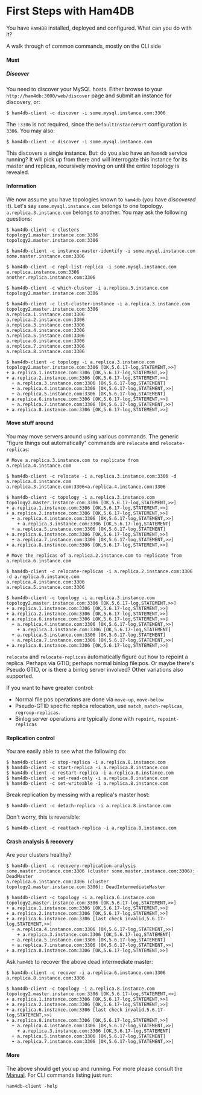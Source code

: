# First Steps with Ham4DB

You have `Ham4DB` installed, deployed and configured. What can you do with it?

A walk through of common commands, mostly on the CLI side

#### Must

##### Discover

You need to discover your MySQL hosts. Either browse to your `http://ham4db:3000/web/discover` page and submit an instance for discovery, or:

	$ ham4db-client -c discover -i some.mysql.instance.com:3306

The `:3306` is not required, since the `DefaultInstancePort` configuration is `3306`. You may also:

	$ ham4db-client -c discover -i some.mysql.instance.com

This discovers a single instance. But: do you also have an `ham4db` service running? It will pick up from there and
will interrogate this instance for its master and replicas, recursively moving on until the entire topology is revealed.

#### Information

We now assume you have topologies known to `ham4db` (you have _discovered_ it). Let's say `some.mysql.instance.com`
belongs to one topology. `a.replica.3.instance.com` belongs to another. You may ask the following questions:

	$ ham4db-client -c clusters
	topology1.master.instance.com:3306
	topology2.master.instance.com:3306

	$ ham4db-client -c instance-master-identify -i some.mysql.instance.com
	some.master.instance.com:3306

	$ ham4db-client -c repl-list-replica -i some.mysql.instance.com
	a.replica.instance.com:3306
	another.replica.instance.com:3306

	$ ham4db-client -c which-cluster -i a.replica.3.instance.com
	topology2.master.instance.com:3306

	$ ham4db-client -c list-cluster-instance -i a.replica.3.instance.com
	topology2.master.instance.com:3306
	a.replica.1.instance.com:3306
	a.replica.2.instance.com:3306
	a.replica.3.instance.com:3306
	a.replica.4.instance.com:3306
	a.replica.5.instance.com:3306
	a.replica.6.instance.com:3306
	a.replica.7.instance.com:3306
	a.replica.8.instance.com:3306

	$ ham4db-client -c topology -i a.replica.3.instance.com
	topology2.master.instance.com:3306 [OK,5.6.17-log,STATEMENT,>>]
	+ a.replica.1.instance.com:3306 [OK,5.6.17-log,STATEMENT,>>]
	+ a.replica.2.instance.com:3306 [OK,5.6.17-log,STATEMENT,>>]
	  + a.replica.3.instance.com:3306 [OK,5.6.17-log,STATEMENT]
	  + a.replica.4.instance.com:3306 [OK,5.6.17-log,STATEMENT,>>]
	  + a.replica.5.instance.com:3306 [OK,5.6.17-log,STATEMENT]
	+ a.replica.6.instance.com:3306 [OK,5.6.17-log,STATEMENT,>>]
	  + a.replica.7.instance.com:3306 [OK,5.6.17-log,STATEMENT,>>]
	+ a.replica.8.instance.com:3306 [OK,5.6.17-log,STATEMENT,>>]

#### Move stuff around

You may move servers around using various commands. The generic "figure things out automatically" commands are
`relocate` and `relocate-replicas`:

	# Move a.replica.3.instance.com to replicate from a.replica.4.instance.com

	$ ham4db-client -c relocate -i a.replica.3.instance.com:3306 -d a.replica.4.instance.com
	a.replica.3.instance.com:3306<a.replica.4.instance.com:3306

	$ ham4db-client -c topology -i a.replica.3.instance.com
	topology2.master.instance.com:3306 [OK,5.6.17-log,STATEMENT,>>]
	+ a.replica.1.instance.com:3306 [OK,5.6.17-log,STATEMENT,>>]
	+ a.replica.2.instance.com:3306 [OK,5.6.17-log,STATEMENT,>>]
	  + a.replica.4.instance.com:3306 [OK,5.6.17-log,STATEMENT,>>]
	    + a.replica.3.instance.com:3306 [OK,5.6.17-log,STATEMENT]
	  + a.replica.5.instance.com:3306 [OK,5.6.17-log,STATEMENT]
	+ a.replica.6.instance.com:3306 [OK,5.6.17-log,STATEMENT,>>]
	  + a.replica.7.instance.com:3306 [OK,5.6.17-log,STATEMENT,>>]
	+ a.replica.8.instance.com:3306 [OK,5.6.17-log,STATEMENT,>>]

	# Move the replicas of a.replica.2.instance.com to replicate from a.replica.6.instance.com

	$ ham4db-client -c relocate-replicas -i a.replica.2.instance.com:3306 -d a.replica.6.instance.com
	a.replica.4.instance.com:3306
	a.replica.5.instance.com:3306

	$ ham4db-client -c topology -i a.replica.3.instance.com
	topology2.master.instance.com:3306 [OK,5.6.17-log,STATEMENT,>>]
	+ a.replica.1.instance.com:3306 [OK,5.6.17-log,STATEMENT,>>]
	+ a.replica.2.instance.com:3306 [OK,5.6.17-log,STATEMENT,>>]
	+ a.replica.6.instance.com:3306 [OK,5.6.17-log,STATEMENT,>>]
	  + a.replica.4.instance.com:3306 [OK,5.6.17-log,STATEMENT,>>]
	    + a.replica.3.instance.com:3306 [OK,5.6.17-log,STATEMENT]
	  + a.replica.5.instance.com:3306 [OK,5.6.17-log,STATEMENT]
	  + a.replica.7.instance.com:3306 [OK,5.6.17-log,STATEMENT,>>]
	+ a.replica.8.instance.com:3306 [OK,5.6.17-log,STATEMENT,>>]

`relocate` and `relocate-replicas` automatically figure out how to repoint a replica. Perhaps via GTID; perhaps normal binlog file:pos.
Or maybe there's Pseudo GTID, or is there a binlog server involved? Other variations also supported.

If you want to have greater control:
 - Normal file:pos operations are done via `move-up`, `move-below`
 - Pseudo-GTID specific replica relocation, use `match`, `match-replicas`, `regroup-replicas`.
 - Binlog server operations are typically done with `repoint`, `repoint-replicas`

#### Replication control

You are easily able to see what the following do:

	$ ham4db-client -c stop-replica -i a.replica.8.instance.com
	$ ham4db-client -c start-replica -i a.replica.8.instance.com
	$ ham4db-client -c restart-replica -i a.replica.8.instance.com
	$ ham4db-client -c set-read-only -i a.replica.8.instance.com
	$ ham4db-client -c set-writeable -i a.replica.8.instance.com

Break replication by messing with a replica's master host:

	$ ham4db-client -c detach-replica -i a.replica.8.instance.com

Don't worry, this is reversible:

	$ ham4db-client -c reattach-replica -i a.replica.8.instance.com

#### Crash analysis & recovery

Are your clusters healthy?

	$ ham4db-client -c recovery-replication-analysis
	some.master.instance.com:3306 (cluster some.master.instance.com:3306): DeadMaster
	a.replica.6.instance.com:3306 (cluster topology2.master.instance.com:3306): DeadIntermediateMaster

	$ ham4db-client -c topology -i a.replica.6.instance.com
	topology2.master.instance.com:3306 [OK,5.6.17-log,STATEMENT,>>]
	+ a.replica.1.instance.com:3306 [OK,5.6.17-log,STATEMENT,>>]
	+ a.replica.2.instance.com:3306 [OK,5.6.17-log,STATEMENT,>>]
	+ a.replica.6.instance.com:3306 [last check invalid,5.6.17-log,STATEMENT,>>]
	  + a.replica.4.instance.com:3306 [OK,5.6.17-log,STATEMENT,>>]
	    + a.replica.3.instance.com:3306 [OK,5.6.17-log,STATEMENT]
	  + a.replica.5.instance.com:3306 [OK,5.6.17-log,STATEMENT]
	  + a.replica.7.instance.com:3306 [OK,5.6.17-log,STATEMENT,>>]
	+ a.replica.8.instance.com:3306 [OK,5.6.17-log,STATEMENT,>>]

Ask `ham4db` to recover the above dead intermediate master:

	$ ham4db-client -c recover -i a.replica.6.instance.com:3306
	a.replica.8.instance.com:3306

	$ ham4db-client -c topology -i a.replica.8.instance.com
	topology2.master.instance.com:3306 [OK,5.6.17-log,STATEMENT,>>]
	+ a.replica.1.instance.com:3306 [OK,5.6.17-log,STATEMENT,>>]
	+ a.replica.2.instance.com:3306 [OK,5.6.17-log,STATEMENT,>>]
	+ a.replica.6.instance.com:3306 [last check invalid,5.6.17-log,STATEMENT,>>]
	+ a.replica.8.instance.com:3306 [OK,5.6.17-log,STATEMENT,>>]
	  + a.replica.4.instance.com:3306 [OK,5.6.17-log,STATEMENT,>>]
	    + a.replica.3.instance.com:3306 [OK,5.6.17-log,STATEMENT]
	  + a.replica.5.instance.com:3306 [OK,5.6.17-log,STATEMENT]
	  + a.replica.7.instance.com:3306 [OK,5.6.17-log,STATEMENT,>>]

#### More

The above should get you up and running. For more please consult the [Manual](toc.md). For CLI commands listing just run:

	ham4db-client -help
